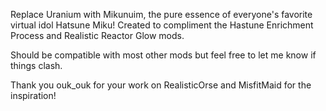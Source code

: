 Replace Uranium with Mikunuim, the pure essence of everyone's favorite virtual idol Hatsune Miku! Created to compliment the Hastune Enrichment Process and Realistic Reactor Glow mods.

Should be compatible with most other mods but feel free to let me know if things clash.

Thank you ouk_ouk for your work on RealisticOrse and MisfitMaid for the inspiration!

